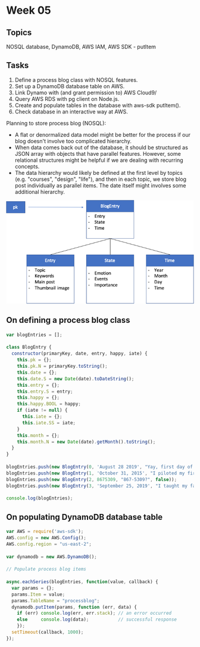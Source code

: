 # Week 05

 

## Topics

NOSQL database, DynamoDB, AWS IAM, AWS SDK - putItem


## Tasks

1. Define a process blog class with NOSQL features.
2. Set up a DynamoDB database table on AWS.
3. Link Dynamo with (and grant permission to) AWS Cloud9/
4. Query AWS RDS with pg client on Node.js.
5. Create and populate tables in the database with aws-sdk putItem().
6. Check database in an interactive way at AWS.

Planning to store process blog (NOSQL):  
* A flat or denormalized data model might be better for the process if our blog doesn't involve too complicated hierarchy. 
* When data comes back out of the database, it should be structured as JSON array with objects that have parallel features. However, some relational structures might be helpful if we are dealing with recurring concepts.
* The data hierarchy would likely be defined at the first level by topics (e.g. "courses", "design", "life"), and then in each topic, we store blog post individually as parallel items. The date itself might involves some additional hierarchy.

![processblog_plan](./pb_plan.png)

## On defining a process blog class

```javascript
var blogEntries = [];

class BlogEntry {
  constructor(primaryKey, date, entry, happy, iate) {
    this.pk = {};
    this.pk.N = primaryKey.toString();
    this.date = {}; 
    this.date.S = new Date(date).toDateString();
    this.entry = {};
    this.entry.S = entry;
    this.happy = {};
    this.happy.BOOL = happy; 
    if (iate != null) {
      this.iate = {};
      this.iate.SS = iate; 
    }
    this.month = {};
    this.month.N = new Date(date).getMonth().toString();
  }
}

blogEntries.push(new BlogEntry(0, 'August 28 2019', "Yay, first day of class!", true, ["Cheez-Its", "M&Ms"]));
blogEntries.push(new BlogEntry(1, 'October 31, 2015', "I piloted my first solo flight!", true, ["pancakes"]));
blogEntries.push(new BlogEntry(2, 8675309, "867-5309?", false));
blogEntries.push(new BlogEntry(3, 'September 25, 2019', "I taught my favorite students.", true, ["peas", "carrots"]));

console.log(blogEntries);
```

## On populating DynamoDB database table

```javascript
var AWS = require('aws-sdk');
AWS.config = new AWS.Config();
AWS.config.region = "us-east-2";

var dynamodb = new AWS.DynamoDB();

// Populate process blog items

async.eachSeries(blogEntries, function(value, callback) {
  var params = {};
  params.Item = value; 
  params.TableName = "processblog";
  dynamodb.putItem(params, function (err, data) {
    if (err) console.log(err, err.stack); // an error occurred
    else     console.log(data);           // successful response
    });  
  setTimeout(callback, 1000); 
});
```





